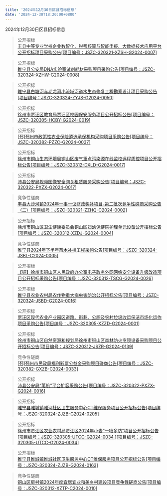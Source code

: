 ```yaml
---
title: '2024年12月30日区县招标信息'
date: '2024-12-30T18:20:00+0800'
---
```

2024年12月30日区县招标信息
<!--more-->
>公开招标<br>
>[丰县中等专业学校企业数智化、税费核算与智能申报、大数据技术应用平台公开招标项目采购公告[项目编号：JSZC-320321-XZSH-G2024-0007]](http://czj.xz.gov.cn/Home/HomeDetails?type=0&articleid=fe436f8c-a42c-4404-a9b9-9c451134fa7e)

>公开招标<br>
>[睢宁县公安局DNA实验室试剂耗材采购项目采购公告[项目编号：JSZC-320324-XZHW-G2024-0008]](http://czj.xz.gov.cn/Home/HomeDetails?type=0&articleid=c5f5fb90-e3fe-418e-9386-dee69967c45e)

>公开招标<br>
>[睢宁县白塘河与老龙河小流域河道水生态修复工程勘察设计项目采购公告[项目编号：JSZC-320324-ZYJS-G2024-0050]](http://czj.xz.gov.cn/Home/HomeDetails?type=0&articleid=8c82e70b-9f56-406d-8e75-b81f25fc084b)

>公开招标<br>
>[徐州市贾汪区教育局贾汪区校园保安服务项目公开招标公告[项目编号：JSZC-320305-HCBY-G2024-0019]](http://czj.xz.gov.cn/Home/HomeDetails?type=0&articleid=056f0949-b3e8-44be-854b-ab63f11310b3)

>公开招标<br>
>[[邳]邳州市政策性农业保险遴选承保机构采购项目采购公告[项目编号：JSZC-320382-PZZC-G2024-0037]](http://czj.xz.gov.cn/Home/HomeDetails?type=0&articleid=fa17638b-8ad6-49d8-9962-367c9f2a2dcd)

>公开招标<br>
>[徐州市铜山生态环境局铜山区废气重点污染源在线监控远程质控项目公开招标公告[项目编号：JSZC-320312-DXLD-G2024-0017]](http://czj.xz.gov.cn/Home/HomeDetails?type=0&articleid=ccf9c40e-4287-46b6-871a-ac7c15bf5e4e)

>公开招标<br>
>[沛县公安局视频图像安全网关租赁服务采购公告[项目编号：JSZC-320322-PXZX-G2024-0017]](http://czj.xz.gov.cn/Home/HomeDetails?type=0&articleid=e8723cca-6008-474d-8676-f44c1c38a086)

>竞争性磋商<br>
>[丰县大沙河镇2024年一事一议财政奖补项目-第二批次竞争性磋商采购公告（二）[项目编号：JSZC-320321-ZZHQ-C2024-0002]](http://czj.xz.gov.cn/Home/HomeDetails?type=0&articleid=fd984b77-baa6-4369-9d6a-a600757957c3)

>公开招标<br>
>[徐州市铜山区卫生健康委员会铜山区妇幼保健院护理单元设备公开招标公告[项目编号：JSZC-320312-XZDJ-G2024-0004]](http://czj.xz.gov.cn/Home/HomeDetails?type=0&articleid=166dc020-f3e7-495a-9c66-7db7a9f543e7)

>竞争性磋商<br>
>[睢宁县2024年下半年苗木补植工程采购公告[项目编号：JSZC-320324-JSBL-C2024-0005]](http://czj.xz.gov.cn/Home/HomeDetails?type=0&articleid=f65ae57e-0e0b-4a18-a312-6a589b9df9d1)

>公开招标<br>
>[【铜】徐州市铜山区人民政府办公室电子政务外网网络安全设备升级改造项目公开招标采购公告[项目编号：JSZC-320312-TSCG-G2024-0026]](http://czj.xz.gov.cn/Home/HomeDetails?type=0&articleid=ba7f0391-d572-44ba-8e0b-6710bc9c1a09)

>公开招标<br>
>[睢宁县农业农村局农作物重大病虫害防治公开招标公告[项目编号：JSZC-320324-JSBD-G2024-0016]](http://czj.xz.gov.cn/Home/HomeDetails?type=0&articleid=4604cd86-7c26-4cf7-946e-582b3b5a0fa4)

>公开招标<br>
>[贾汪区现代农业产业园区道路、街巷、公厕及农村垃圾收运保洁市场化运作项目采购公告[项目编号：JSZC-320305-XZZD-G2024-0001]](http://czj.xz.gov.cn/Home/HomeDetails?type=0&articleid=6d76dac7-44d5-4410-98ea-005963aaa767)

>公开招标<br>
>[徐州市铜山区自然资源和规划局徐州市铜山区森林防火专项设备采购项目公开招标公告[项目编号：JSZC-320312-JSZR-G2024-0139]](http://czj.xz.gov.cn/Home/HomeDetails?type=0&articleid=47d861ac-7632-4533-b09d-241093ca727b)

>竞争性磋商<br>
>[[邳]邳州市民政局福利彩票公益金采购项目磋商公告[项目编号：JSZC-320382-GXZB-C2024-0033]](http://czj.xz.gov.cn/Home/HomeDetails?type=0&articleid=0d863431-8158-4868-b296-113bc0e09855)

>公开招标<br>
>[沛县公安局“苇航”平台扩容采购公告[项目编号：JSZC-320322-PXZX-G2024-0016]](http://czj.xz.gov.cn/Home/HomeDetails?type=0&articleid=cff9354c-628c-46ee-8c89-b5c284d5dddf)

>公开招标<br>
>[睢宁县睢城镇睢河社区卫生服务中心CT维保服务项目公开招标公告[项目编号：JSZC-320324-ZJZB-G2024-0205]](http://czj.xz.gov.cn/Home/HomeDetails?type=0&articleid=06eb73db-9622-4621-a471-3553dc9638fd)

>公开招标<br>
>[徐州市贾汪区农业农村局贾汪区2024年小麦“一喷多防”项目公开招标公告[项目编号：JSZC-320305-UTCC-G2024-0034 ][项目编号：JSZC-320305-UTCC-G2024-0034]](http://czj.xz.gov.cn/Home/HomeDetails?type=0&articleid=f79959cc-b01d-4ff9-9d55-37ea9c3bc3d9)

>公开招标<br>
>[睢宁县睢城镇睢城社区卫生服务中心CT维保服务项目公开招标公告[项目编号：JSZC-320324-ZJZB-G2024-0163]](http://czj.xz.gov.cn/Home/HomeDetails?type=0&articleid=f61775d2-1db1-4e53-a8a8-e3f6b63aab48)

>竞争性磋商<br>
>[铜山区房村镇2024年度宜居宜业和美乡村建设项目竞争性磋商公告[项目编号：JSZC-320312-XZTP-C2024-0010]](http://czj.xz.gov.cn/Home/HomeDetails?type=0&articleid=85cf3bde-d9bb-49ab-a234-721a3784571c)

